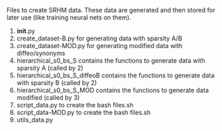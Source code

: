 Files to create SRHM data. These data are generated and then stored for later use (like training neural nets on them).

1. __init__.py
2. create_dataset-B.py for generating data with sparsity A/B
3. create_dataset-MOD.py for generating modified data with diffeo/synonyms
4. hierarchical_s0_bs_S contains the functions to generate data with sparsity A (called by 2)
5. hierarchical_s0_bs_S_diffeoB contains the functions to generate data with sparsity B (called by 2)
6. hierarchical_s0_bs_S_MOD contains the functions to generate data modified (called by 3)
7. script_data.py to create the bash files.sh
8. script_data-MOD.py to create the bash files.sh
9. utils_data.py
  
  
